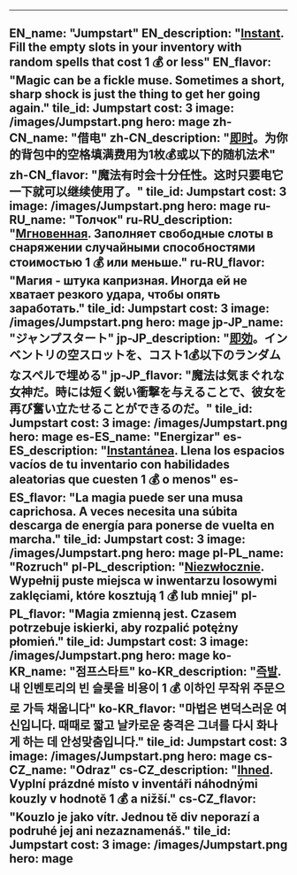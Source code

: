 ---

EN_name: "Jumpstart"
EN_description: "<u><u>Instant</u></u>. Fill the empty slots in your inventory with random spells that cost 1 💰 or less"
EN_flavor: "Magic can be a fickle muse. Sometimes a short, sharp shock is just the thing to get her going again."
tile_id: Jumpstart
cost: 3
image: /images/Jumpstart.png
hero: mage
zh-CN_name: "借电"
zh-CN_description: "<u><u>即时</u></u>。为你的背包中的空格填满费用为1枚💰或以下的随机法术"
zh-CN_flavor: "魔法有时会十分任性。这时只要电它一下就可以继续使用了。"
tile_id: Jumpstart
cost: 3
image: /images/Jumpstart.png
hero: mage
ru-RU_name: "Толчок"
ru-RU_description: "<u><u>Мгновенная</u></u>. Заполняет свободные слоты в снаряжении случайными способностями стоимостью 1 💰 или меньше."
ru-RU_flavor: "Магия - штука капризная. Иногда ей не хватает резкого удара, чтобы опять заработать."
tile_id: Jumpstart
cost: 3
image: /images/Jumpstart.png
hero: mage
jp-JP_name: "ジャンプスタート"
jp-JP_description: "<u><u>即効</u></u>。インベントリの空スロットを、コスト1💰以下のランダムなスペルで埋める"
jp-JP_flavor: "魔法は気まぐれな女神だ。時には短く鋭い衝撃を与えることで、彼女を再び奮い立たせることができるのだ。"
tile_id: Jumpstart
cost: 3
image: /images/Jumpstart.png
hero: mage
es-ES_name: "Energizar"
es-ES_description: "<u><u>Instantánea</u></u>. Llena los espacios vacíos de tu inventario con habilidades aleatorias que cuesten 1 💰 o menos"
es-ES_flavor: "La magia puede ser una musa caprichosa. A veces necesita una súbita descarga de energía para ponerse de vuelta en marcha."
tile_id: Jumpstart
cost: 3
image: /images/Jumpstart.png
hero: mage
pl-PL_name: "Rozruch"
pl-PL_description: "<u><u>Niezwłocznie</u></u>. Wypełnij puste miejsca w inwentarzu losowymi zaklęciami, które kosztują 1 💰 lub mniej"
pl-PL_flavor: "Magia zmienną jest. Czasem potrzebuje iskierki, aby rozpalić potężny płomień."
tile_id: Jumpstart
cost: 3
image: /images/Jumpstart.png
hero: mage
ko-KR_name: "점프스타트"
ko-KR_description: "<u><u>즉발</u></u>. 내 인벤토리의 빈 슬롯을 비용이 1 💰 이하인 무작위 주문으로 가득 채웁니다"
ko-KR_flavor: "마법은 변덕스러운 여신입니다. 때때로 짧고 날카로운 충격은 그녀를 다시 화나게 하는 데 안성맞춤입니다."
tile_id: Jumpstart
cost: 3
image: /images/Jumpstart.png
hero: mage
cs-CZ_name: "Odraz"
cs-CZ_description: "<u><u>Ihned</u></u>. Vyplní prázdné místo v inventáři náhodnými kouzly v hodnotě 1 💰 a nižší."
cs-CZ_flavor: "Kouzlo je jako vítr. Jednou tě div neporazí a podruhé jej ani nezaznamenáš."
tile_id: Jumpstart
cost: 3
image: /images/Jumpstart.png
hero: mage
---